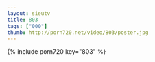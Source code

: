 ```yaml
--- 
layout: sieutv
title: 803
tags: ["000"]
thumb: http://porn720.net/video/803/poster.jpg
---
```

{% include porn720 key="803" %} 
